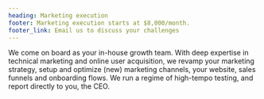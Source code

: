 ```yaml
---
heading: Marketing execution
footer: Marketing execution starts at $8,000/month.
footer_link: Email us to discuss your challenges
---
```


We come on board as your in-house growth team. With deep expertise in technical marketing and online user acquisition, we revamp your marketing strategy, setup and optimize (new) marketing channels, your website, sales funnels and onboarding flows. We run a regime of high-tempo testing, and report directly to you, the CEO.